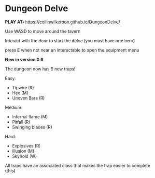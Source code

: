 # Dungeon Delve

**PLAY AT:** https://collinwilkerson.github.io/DungeonDelve/

Use WASD to move around the tavern

Interact with the door to start the delve (you must have one hero)

press E when not near an interactable to open the equipment menu

**New in version 0.6**

The dungeon now has 9 new traps!

Easy:

  - Tipwire (R)
  - Hex (M)
  - Uneven Bars (R)

Medium:

- Infernal flame (M)
- Pitfall (R)
- Swinging blades (R)

Hard:

- Explosives (R)
- Illusion (M)
- Skyhold (W)

All traps have an associated class that makes the trap easier to complete (this)
